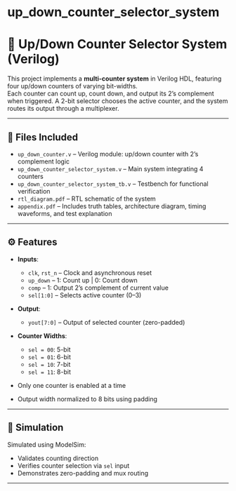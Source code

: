 # up_down_counter_selector_system

# 🔁 Up/Down Counter Selector System (Verilog)

This project implements a **multi-counter system** in Verilog HDL, featuring four up/down counters of varying bit-widths.  
Each counter can count up, count down, and output its 2’s complement when triggered. A 2-bit selector chooses the active counter, and the system routes its output through a multiplexer.

---

## 📁 Files Included

- `up_down_counter.v` – Verilog module: up/down counter with 2’s complement logic  
- `up_down_counter_selector_system.v` – Main system integrating 4 counters  
- `up_down_counter_selector_system_tb.v` – Testbench for functional verification  
- `rtl_diagram.pdf` – RTL schematic of the system  
- `appendix.pdf` – Includes truth tables, architecture diagram, timing waveforms, and test explanation  

---

## ⚙️ Features

- **Inputs**:  
  - `clk`, `rst_n` – Clock and asynchronous reset  
  - `up_down` – 1: Count up | 0: Count down  
  - `comp` – 1: Output 2’s complement of current value  
  - `sel[1:0]` – Selects active counter (0–3)

- **Output**:  
  - `yout[7:0]` – Output of selected counter (zero-padded)

- **Counter Widths**:  
  - `sel = 00`: 5-bit  
  - `sel = 01`: 6-bit  
  - `sel = 10`: 7-bit  
  - `sel = 11`: 8-bit  

- Only one counter is enabled at a time  
- Output width normalized to 8 bits using padding  

---

## 🧪 Simulation

Simulated using ModelSim:
- Validates counting direction  
- Verifies counter selection via `sel` input   
- Demonstrates zero-padding and mux routing  

---




